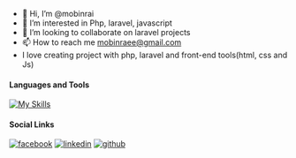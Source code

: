 - 👋 Hi, I’m @mobinrai
- 👀 I’m interested in Php, laravel, javascript
- 💞️ I’m looking to collaborate on laravel projects
- 📫 How to reach me mobinraee@gmail.com
- I love creating project with php, laravel and front-end tools(html, css and Js)
#### Languages and Tools
  [![My Skills](https://skills.thijs.gg/icons?i=php,js,css,html,jquery,mysql,nodejs,figma&theme=light)](https://skills.thijs.gg)
#### Social Links
[![facebook](https://github.com/shikhar1020jais1/Git-Social/blob/master/Icons/Facebook.png (Facebook))][1]
[![linkedin](https://github.com/shikhar1020jais1/Git-Social/blob/master/Icons/LinkedIn.png (LinkedIn))][2]
[![github](https://github.com/shikhar1020jais1/Git-Social/blob/master/Icons/Github.png (Github))][3]

[1]: https://www.facebook.com/username
[2]: https://www.linkedin.com/in/mobin-rai-195047b7/
[3]: https://www.github.com/username
<!---
mobinrai/mobinrai is a ✨ special ✨ repository because its `README.md` (this file) appears on your GitHub profile.
You can click the Preview link to take a look at your changes.
--->

